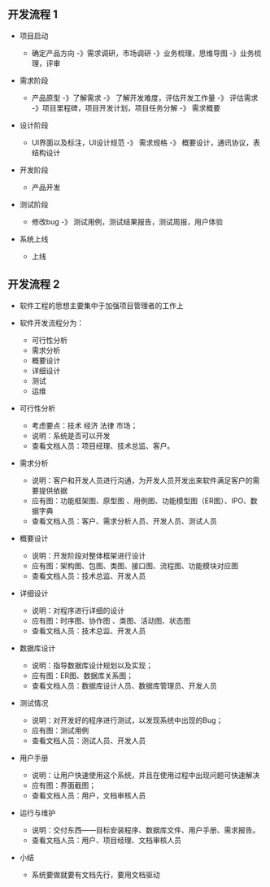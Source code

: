 ## 开发流程 1 

+ 项目启动
  + 确定产品方向 -》需求调研，市场调研 -》业务梳理，思维导图 -》业务梳理，评审

+ 需求阶段
  + 产品原型 -》了解需求 -》 了解开发难度，评估开发工作量 -》 评估需求 -》项目里程碑，项目开发计划，项目任务分解 -》 需求概要

+ 设计阶段
  + UI界面以及标注，UI设计规范 -》 需求规格 -》 概要设计，通讯协议，表结构设计

+ 开发阶段
  + 产品开发

+ 测试阶段
  + 修改bug -》 测试用例，测试结果报告，测试周报，用户体验

+ 系统上线
  + 上线

## 开发流程 2

+ 软件工程的思想主要集中于加强项目管理者的工作上
+ 软件开发流程分为：
  + 可行性分析
  + 需求分析
  + 概要设计
  + 详细设计
  + 测试
  + 运维

+ 可行性分析
  + 考虑要点：技术 经济 法律 市场；
  + 说明：系统是否可以开发
  + 查看文档人员：项目经理、技术总监、客户。

+ 需求分析
  + 说明：客户和开发人员进行沟通，为开发人员开发出来软件满足客户的需要提供依据
  + 应有图：功能框架图、原型图 、用例图、功能模型图（ER图）、IPO、数据字典
  + 查看文档人员：客户、需求分析人员、开发人员、测试人员

+  概要设计
   + 说明：开发阶段对整体框架进行设计
   + 应有图：架构图、包图、类图、接口图、流程图、功能模块对应图
   + 查看文档人员：技术总监、开发人员

+ 详细设计
  + 说明：对程序进行详细的设计
  + 应有图：时序图、协作图 、类图、活动图、状态图
  + 查看文档人员：技术总监、开发人员

+ 数据库设计
  + 说明：指导数据库设计规划以及实现；
  + 应有图：ER图、数据库关系图；
  + 查看文档人员：数据库设计人员、数据库管理员、开发人员

+ 测试情况
  + 说明：对开发好的程序进行测试，以发现系统中出现的Bug；
  + 应有图：测试用例
  + 查看文档人员：测试人员、开发人员

+ 用户手册
  + 说明：让用户快速使用这个系统，并且在使用过程中出现问题可快速解决
  + 应有图：界面截图；
  + 查看文档人员：用户，文档审核人员

+ 运行与维护
  + 说明：交付东西——目标安装程序、数据库文件、用户手册、需求报告。
  + 查看文档人员：用户、项目经理、文档审核人员

+ 小结
  + 系统要做就要有文档先行，要用文档驱动